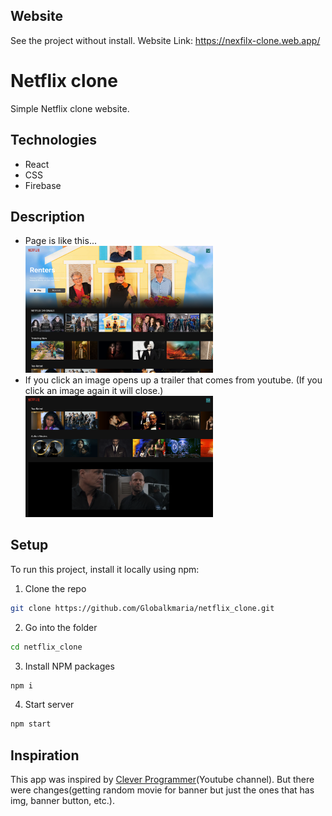 ## Website

See the project without install.
Website Link: <https://nexfilx-clone.web.app/>

# Netflix clone

Simple Netflix clone website.

## Technologies

- React
- CSS
- Firebase

## Description

- Page is like this...
  <br/>
  <img src="./src/img/page.png" width="300">
- If you click an image opens up a trailer that comes from youtube.
  (If you click an image again it will close.)
  <br/>
  <img src="./src/img/trailer.png" width="300">

## Setup

To run this project, install it locally using npm:

1. Clone the repo

```bash
git clone https://github.com/Globalkmaria/netflix_clone.git
```

2. Go into the folder

```bash
cd netflix_clone
```

3. Install NPM packages

```bash
npm i
```

4. Start server

```bash
npm start
```

## Inspiration

This app was inspired by [Clever Programmer](https://youtu.be/XtMThy8QKqU)(Youtube channel). But there were changes(getting random movie for banner but just the ones that has img, banner button, etc.).

